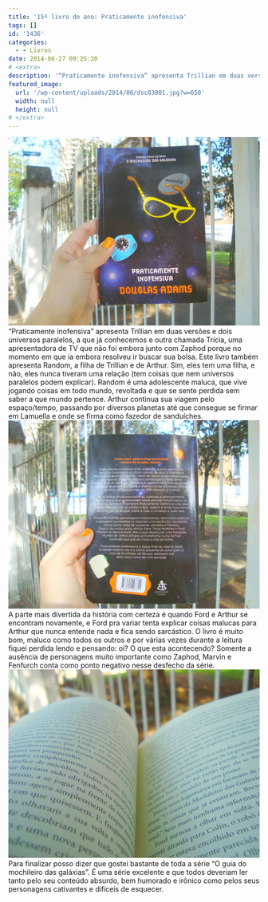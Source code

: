 ```yaml
---
title: '15º livro do ano: Praticamente inofensiva'
tags: []
id: '1436'
categories:
  - - Livros
date: 2014-06-27 09:25:20
# <extra>
description: '“Praticamente inofensiva” apresenta Trillian em duas versões e dois universos paralelos, a que já conhecemos e outra chamada Trícia, uma apresentadora de TV que não foi embora junto com Zaphod porque no momento em que ia embora resolveu ir buscar sua bolsa. Este livro também apresenta Random, a filha de Trillian e de Arthur. Sim, eles tem uma filha, e não, eles nunca tiveram uma relação (tem coisas que nem universos paralelos podem explicar). Random é uma adolescente maluca, que vive jogando coisas em todo mundo, revoltada e que se sente perdida sem saber a que mundo pertence. Arthur continua sua viagem pelo espaço/tempo, passando por diversos planetas até que consegue se firmar em Lamuella e onde se firma como fazedor de sanduíches. A parte mais divertida da história com certeza é quando Ford e Arthur se encontram novamente, e &hellip;'
featured_image: 
  url: '/wp-content/uploads/2014/06/dsc03001.jpg?w=650'
  width: null
  height: null
# </extra>
---
```


[![Capa do livro Praticamente inofensiva da série O Guia do Mochileiro das Galáxias](/wp-content/uploads/2014/06/dsc03001.jpg?w=650)](/wp-content/uploads/2014/06/dsc03001.jpg) “Praticamente inofensiva” apresenta Trillian em duas versões e dois universos paralelos, a que já conhecemos e outra chamada Trícia, uma apresentadora de TV que não foi embora junto com Zaphod porque no momento em que ia embora resolveu ir buscar sua bolsa. Este livro também apresenta Random, a filha de Trillian e de Arthur. Sim, eles tem uma filha, e não, eles nunca tiveram uma relação (tem coisas que nem universos paralelos podem explicar). Random é uma adolescente maluca, que vive jogando coisas em todo mundo, revoltada e que se sente perdida sem saber a que mundo pertence. Arthur continua sua viagem pelo espaço/tempo, passando por diversos planetas até que consegue se firmar em Lamuella e onde se firma como fazedor de sanduíches. [![Contra Capa do livro Praticamente inofensiva da série O Guia do Mochileiro das Galáxias](/wp-content/uploads/2014/06/dsc03002.jpg?w=650)](/wp-content/uploads/2014/06/dsc03002.jpg) A parte mais divertida da história com certeza é quando Ford e Arthur se encontram novamente, e Ford pra variar tenta explicar coisas malucas para Arthur que nunca entende nada e fica sendo sarcástico. O livro é muito bom, maluco como todos os outros e por várias vezes durante a leitura fiquei perdida lendo e pensando: oi? O que esta acontecendo? Somente a ausência de personagens muito importante como Zaphod, Marvin e Fenfurch conta como ponto negativo nesse desfecho da série. [![paginas do livro Praticamente inofensiva da série O Guia do Mochileiro das Galáxias](/wp-content/uploads/2014/06/dsc03003.jpg?w=650)](/wp-content/uploads/2014/06/dsc03003.jpg) Para finalizar posso dizer que gostei bastante de toda a série “O guia do mochileiro das galáxias”. É uma série excelente e que todos deveriam ler tanto pelo seu conteúdo absurdo, bem humorado e irônico como pelos seus personagens cativantes e difíceis de esquecer.
